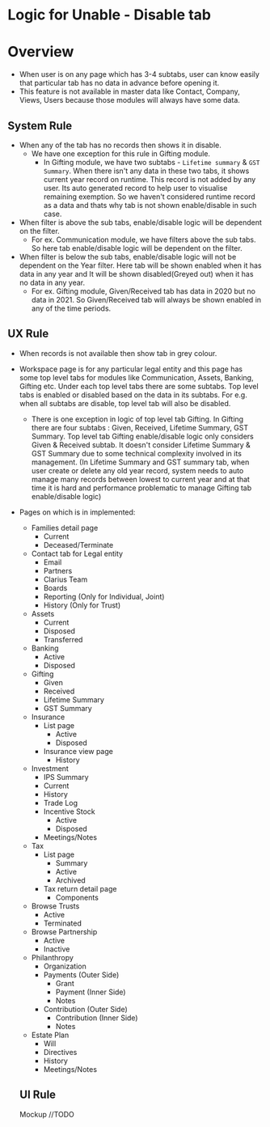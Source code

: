 # Logic for Unable - Disable tab

# Overview

- When user is on any page which has 3-4 subtabs, user can know easily that particular tab has no data in advance before opening it.
- This feature is not available in master data like Contact, Company, Views, Users because those modules will always have some data.


## System Rule

- When any of the tab has no records then shows it in disable.
  - We have one exception for this rule in Gifting module. 
    - In Gifting module, we have two subtabs - `Lifetime summary` & `GST Summary`. When there isn't any data in these two tabs, it shows current year record on runtime. This record is not added by any user. Its auto generated record to help user to visualise remaining exemption. So we haven't considered runtime record as a data and thats why tab is not shown enable/disable in such case.
- When filter is above the sub tabs, enable/disable logic will be dependent on the filter.
  - For ex. Communication module, we have filters above the sub tabs. So here tab enable/disable logic will be dependent on the filter.
- When filter is below the sub tabs, enable/disable logic will not be dependent on the Year filter. Here tab will be shown enabled when it has data in any year and It will be shown disabled(Greyed out) when it has no data in any year.
  - For ex. Gifting module, Given/Received tab has data in 2020 but no data in 2021. So Given/Received tab will always be shown enabled in any of the time periods.

## UX Rule

- When records is not available then show tab in grey colour.

- Workspace page is for any particular legal entity and this page has some top level tabs for modules like Communication, Assets, Banking, Gifting etc. Under each top level tabs there are some subtabs. Top level tabs is enabled or disabled based on the data in its subtabs. For e.g. when all subtabs are disable, top level tab will also be disabled.

  - There is one exception in logic of top level tab Gifting. In Gifting there are four subtabs : Given, Received, Lifetime Summary, GST Summary. Top level tab Gifting enable/disable logic only considers Given & Received subtab. It doesn't consider Lifetime Summary & GST Summary due to some technical complexity involved in its management. (In Lifetime Summary and GST summary tab, when user create or delete any old year record, system needs to auto manage many records between lowest to current year and at that time it is hard and performance problematic to manage Gifting tab enable/disable logic)

- Pages on which is in implemented:  
  - Families detail page
    - Current
    - Deceased/Terminate
  - Contact tab for Legal entity
    - Email
    - Partners
    - Clarius Team
    - Boards
    - Reporting (Only for Individual, Joint)
    - History (Only for Trust)
  - Assets
    - Current
    - Disposed
    - Transferred
  - Banking
    - Active
    - Disposed
  - Gifting
    - Given
    - Received
    - Lifetime Summary
    - GST Summary
  - Insurance
    - List page
      - Active
      - Disposed
    - Insurance view page
      - History
  - Investment
    - IPS Summary
    - Current
    - History
    - Trade Log
    - Incentive Stock
      - Active
      - Disposed
    - Meetings/Notes
  - Tax
    - List page
      - Summary
      - Active
      - Archived
    - Tax return detail page
      - Components
  - Browse Trusts 
    - Active
    - Terminated
  - Browse Partnership
    - Active
    - Inactive
  - Philanthropy
    - Organization
    - Payments (Outer Side)
      - Grant
      - Payment (Inner Side)
      - Notes
    - Contribution (Outer Side)
      - Contribution (Inner Side)
      - Notes
  - Estate Plan
    - Will
    - Directives
    - History
    - Meetings/Notes
  
  ## UI Rule
  
  Mockup //TODO
